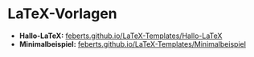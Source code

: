 # LaTeX-Vorlagen

* **Hallo-LaTeX:** [feberts.github.io/LaTeX-Templates/Hallo-LaTeX](http://feberts.github.io/LaTeX-Templates/Hallo-LaTeX)
* **Minimalbeispiel:** [feberts.github.io/LaTeX-Templates/Minimalbeispiel](http://feberts.github.io/LaTeX-Templates/Minimalbeispiel)
